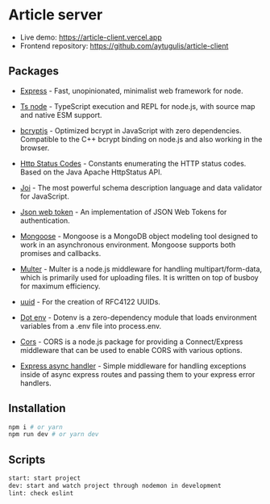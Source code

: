 # Article server

- Live demo: https://article-client.vercel.app
- Frontend repository: https://github.com/aytugulis/article-client

## Packages

- [Express](https://www.npmjs.com/package/express) - Fast, unopinionated, minimalist web framework for node.
- [Ts node](https://www.npmjs.com/package/ts-node) - TypeScript execution and REPL for node.js, with source map and native ESM support.
- [bcryptjs](https://www.npmjs.com/package/bcryptjs) - Optimized bcrypt in JavaScript with zero dependencies. Compatible to the C++ bcrypt binding on node.js and also working in the browser.
- [Http Status Codes](https://www.npmjs.com/package/http-status-codes) - Constants enumerating the HTTP status codes. Based on the Java Apache HttpStatus API.
- [Joi](https://www.npmjs.com/package/joi) - The most powerful schema description language and data validator for JavaScript.
- [Json web token](https://www.npmjs.com/package/jsonwebtoken) - An implementation of JSON Web Tokens for authentication.
- [Mongoose](https://www.npmjs.com/package/mongoose) - Mongoose is a MongoDB object modeling tool designed to work in an asynchronous environment. Mongoose supports both promises and callbacks.
- [Multer](https://www.npmjs.com/package/multer) - Multer is a node.js middleware for handling multipart/form-data, which is primarily used for uploading files. It is written on top of busboy for maximum efficiency.
- [uuid](https://www.npmjs.com/package/uuid) - For the creation of RFC4122 UUIDs.

- [Dot env](https://www.npmjs.com/package/dotenv) - Dotenv is a zero-dependency module that loads environment variables from a .env file into process.env.
- [Cors](https://www.npmjs.com/package/cors) - CORS is a node.js package for providing a Connect/Express middleware that can be used to enable CORS with various options.
- [Express async handler](https://www.npmjs.com/package/express-async-handler) - Simple middleware for handling exceptions inside of async express routes and passing them to your express error handlers.

## Installation

```sh
npm i # or yarn
npm run dev # or yarn dev
```

## Scripts

```sh
start: start project
dev: start and watch project through nodemon in development
lint: check eslint
```

